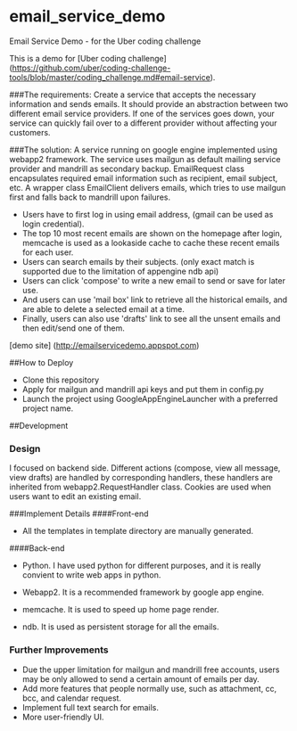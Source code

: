 # email_service_demo
Email Service Demo - for the Uber coding challenge

This is a demo for [Uber coding challenge] (https://github.com/uber/coding-challenge-tools/blob/master/coding_challenge.md#email-service).

###The requirements:
Create a service that accepts the necessary information and sends emails. It should provide an abstraction between two different email service providers. If one of the services goes down, your service can quickly fail over to a different provider without affecting your customers.


###The solution:
A service running on google engine implemented using webapp2 framework.
The service uses mailgun as default mailing service provider and mandrill as
secondary backup.
EmailRequest class encapsulates required email information such as
recipient, email subject, etc.
A wrapper class EmailClient delivers emails, which tries to use
mailgun first and falls back to mandrill upon failures.

* Users have to first log in using email address, (gmail can be used as
login credential).
* The top 10 most recent emails are shown on the homepage after
login, memcache is used as a lookaside cache to cache these recent
emails for each user.
* Users can search emails by their subjects. (only exact match is
supported due to the limitation of appengine ndb api)
* Users can click 'compose' to write a new email to send or save for
later use.
* And users can use 'mail box' link to retrieve all the historical
emails, and are able to delete a selected email at a time.
* Finally, users can also use 'drafts' link to see all the unsent emails
and then edit/send one of them.

[demo site] (http://emailservicedemo.appspot.com)

##How to Deploy
* Clone this repository
* Apply for mailgun and mandrill api keys and put them in config.py
* Launch the project using GoogleAppEngineLauncher with a preferred
project name.

##Development
### Design
I focused on backend side.
Different actions (compose, view all message, view drafts) are handled by corresponding handlers, these
handlers are inherited from webapp2.RequestHandler class.
Cookies are used when users want to edit an existing email.

###Implement Details
####Front-end
  * All the templates in template directory are manually generated.

####Back-end

  * Python. I have used python for different purposes, and it is
    really convient to write web apps in python.

  * Webapp2. It is a recommended framework by google app engine.

  * memcache. It is used to speed up home page render.

  * ndb. It is used as persistent storage for all the emails.

### Further Improvements
  * Due the upper limitation for mailgun and mandrill free accounts,
  users may be only allowed to send a certain amount of emails per day.
  * Add more features that people normally use, such as attachment,
  cc, bcc, and calendar request.
  * Implement full text search for emails.
  * More user-friendly UI.
